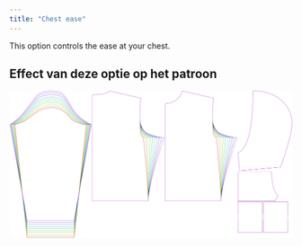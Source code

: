 ```yaml
---
title: "Chest ease"
---
```


This option controls the ease at your chest.

## Effect van deze optie op het patroon

![This image shows the effect of this option by superimposing several variants that have a different value for this option](huey_chestease_sample.svg "Effect of this option on the pattern")

